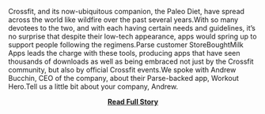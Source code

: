 <p>Crossfit, and its now-ubiquitous companion, the Paleo Diet, have spread across the world like wildfire over the past several years.With so many devotees to the two, and with each having certain needs and guidelines, it’s no surprise that despite their low-tech appearance, apps would spring up to support people following the regimens.Parse customer StoreBoughtMilk Apps leads the charge with these tools, producing apps that have seen thousands of downloads as well as being embraced not just by the Crossfit community, but also by official Crossfit events.We spoke with Andrew Bucchin, CEO of the company, about their Parse-backed app, Workout Hero.Tell us a little bit about your company, Andrew.</p>
<center><p><a href="http://blog.parse.com/2013/05/10/work-out-hero-makes-you-crossfit-easy/" style='padding:25px; font-sze:18px; font-weight: bold;'>Read Full Story</a></p></center>
